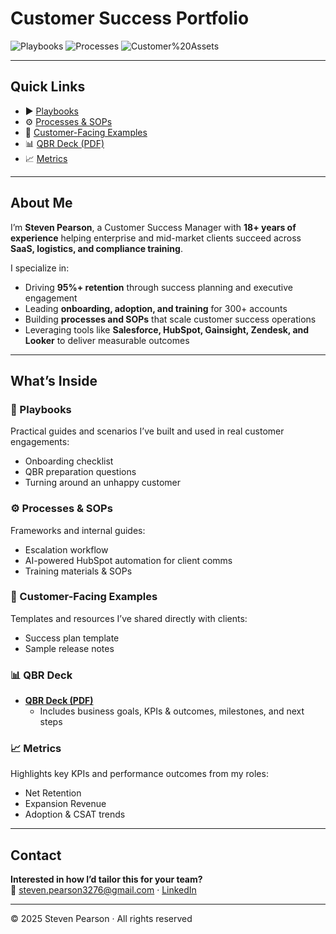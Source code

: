 # Customer Success Portfolio  

![Playbooks](https://img.shields.io/badge/Playbooks-3-00AEEF) 
![Processes](https://img.shields.io/badge/Processes%20%26%20SOPs-3-00AEEF) 
![Customer%20Assets](https://img.shields.io/badge/Customer%20Assets-3-00AEEF)  

---

## Quick Links
- ▶️ [Playbooks](./playbooks/)
- ⚙️ [Processes & SOPs](./processes/)
- 🧩 [Customer-Facing Examples](./customer-facing/)
- 📊 [QBR Deck (PDF)](./assets/qbr-deck.pdf)
- 📈 [Metrics](./metrics.md)

---

## About Me  
I’m **Steven Pearson**, a Customer Success Manager with **18+ years of experience** helping enterprise and mid-market clients succeed across **SaaS, logistics, and compliance training**.  

I specialize in:  
- Driving **95%+ retention** through success planning and executive engagement  
- Leading **onboarding, adoption, and training** for 300+ accounts  
- Building **processes and SOPs** that scale customer success operations  
- Leveraging tools like **Salesforce, HubSpot, Gainsight, Zendesk, and Looker** to deliver measurable outcomes  

---

## What’s Inside  

### 📘 Playbooks  
Practical guides and scenarios I’ve built and used in real customer engagements:  
- Onboarding checklist  
- QBR preparation questions  
- Turning around an unhappy customer  

### ⚙️ Processes & SOPs  
Frameworks and internal guides:  
- Escalation workflow  
- AI-powered HubSpot automation for client comms  
- Training materials & SOPs  

### 🧩 Customer-Facing Examples  
Templates and resources I’ve shared directly with clients:  
- Success plan template  
- Sample release notes  

### 📊 QBR Deck  
- **[QBR Deck (PDF)](./assets/qbr-deck.pdf)**  
  - Includes business goals, KPIs & outcomes, milestones, and next steps 

### 📈 Metrics  
Highlights key KPIs and performance outcomes from my roles:  
- Net Retention  
- Expansion Revenue  
- Adoption & CSAT trends  



---

## Contact  

**Interested in how I’d tailor this for your team?**  
📧 steven.pearson3276@gmail.com · [LinkedIn](https://www.linkedin.com/in/stevenpearsonjr)  

---

© 2025 Steven Pearson · All rights reserved  

